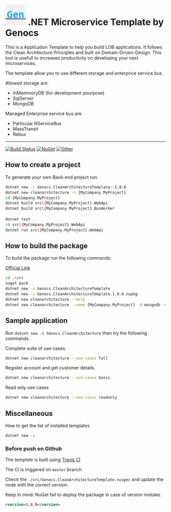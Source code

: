 ![Clean Architecture Template](https://raw.githubusercontent.com/genocs/clean-architecture-template/master/images/genocs-icon.png) .NET Microservice Template by Genocs
=========
This is a Application Template to help you build LOB applications.
It follows the Clean Architecture Principles and built on Domain-Driven-Design.
This tool is usefull to increases productivity on developing your next microservices.

The template allow you to use different storage and enterprice service bus.

Allowed storage are:
- InMemmoryDB (for development pourpose)
- SqlServer
- MongoDB

Managed Enterprise service bus are:
- Particular NServiceBus
- MassTransit
- Rebus

----

[![Build Status](https://app.travis-ci.com/Genocs/clean-architecture-template.svg?branch=master)](https://app.travis-ci.com/Genocs/clean-architecture-template) <a href="https://www.nuget.org/packages/Genocs.CleanArchitectureTemplate/" rel="Genocs.CleanCode">![NuGet](https://buildstats.info/nuget/genocs.cleanarchitecturetemplate)</a> [![Gitter](https://img.shields.io/badge/chat-on%20gitter-blue.svg)](https://gitter.im/genocs/)


## How to create a project

To generate your own Back-end project run:

```sh
dotnet new -i Genocs.CleanArchitectureTemplate::1.8.0
dotnet new cleanarchitecture -n {MyCompany.MyProject}
cd {MyCompany.MyProject}
dotnet build src\{MyCompany.MyProject}.WebApi
dotnet build src\{MyCompany.MyProject}.BusWorker

dotnet test
cd src\{MyCompany.MyProject}.WebApi
dotnet run src\{MyCompany.MyProject}.WebApi
```


## How to build the package

To build the package run the following commands:

[Official Link](https://docs.microsoft.com/en-us/dotnet/core/tools/custom-templates)


```sh
cd .\src
nuget pack
dotnet new -u Genocs.CleanArchitectureTemplate
dotnet new -i Genocs.CleanArchitectureTemplate.1.8.0.nupkg
dotnet new cleanarchitecture --help
dotnet new cleanarchitecture --name {MyCompany.MyProject} -d mongodb -sb particular
```


## Sample application

Run `dotnet new -i Genocs.CleanArchitecture` then try the following commands.

Complete suite of use cases.

```sh
dotnet new cleanarchitecture --use-cases full
```

Register account and get customer details.

```sh
dotnet new cleanarchitecture --use-cases basic
```

Read only use cases

```sh
dotnet new cleanarchitecture --use-cases readonly
```


## Miscellaneous

How to get the list of installed templates

```sh
dotnet new -u
```

### Before push on Github

The templete is built using [Travis CI](https://www.travis-ci.com/)

The CI is triggered on `master` branch

Check the `./src/Genocs.CleanArchitectureTemplate.nuspec` and update the node with the correct version. 

Keep in mind: NuGet fail to deploy the package in case of version mistake.
``` xml
<version>1.8.0</version>
```

